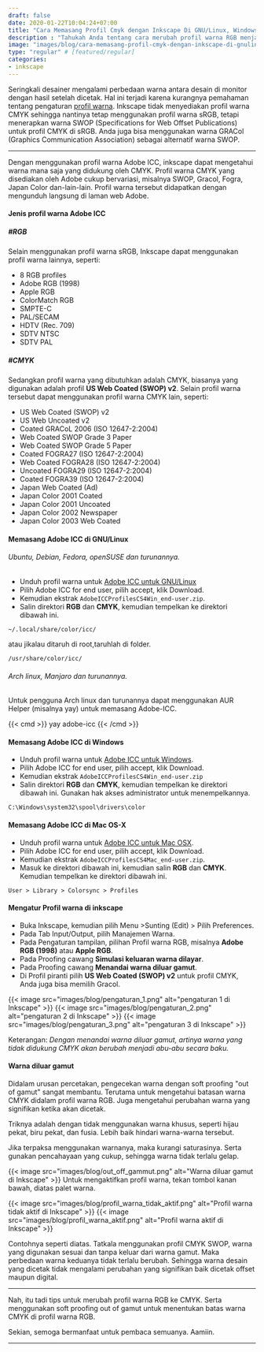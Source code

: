 ```yaml
---
draft: false
date: 2020-01-22T10:04:24+07:00
title: "Cara Memasang Profil Cmyk dengan Inkscape Di GNU/Linux, Windows Dan MacOS X"
description : "Tahukah Anda tentang cara merubah profil warna RGB menjadi CMYK dengan Inkscape? cara ini penting untuk menyelaraskan tampilan monitor, sehingga tidak terjadi perbedaan hasil warna di percetakan offset maupun digital."
image: "images/blog/cara-memasang-profil-cmyk-dengan-inkscape-di-gnulinux-windows-dan-mac-osx.png"
type: "regular" # [featured/regular]
categories:
- inkscape
---
```



Seringkali desainer mengalami perbedaan warna antara desain di monitor dengan hasil setelah dicetak. Hal ini terjadi karena kurangnya pemahaman tentang pengaturan [profil warna](https://en.wikipedia.org/wiki/ICC_profile). Inkscape tidak menyediakan profil warna CMYK sehingga nantinya tetap menggunakan profil warna sRGB, tetapi menerapkan warna SWOP (Specifications for Web Offset Publications) untuk profil CMYK di sRGB. Anda juga bisa menggunakan warna GRACol (Graphics Communication Association) sebagai alternatif warna SWOP.

***

Dengan menggunakan profil warna Adobe ICC, inkscape dapat mengetahui warna mana saja yang didukung oleh CMYK. Profil warna CMYK yang disediakan oleh Adobe cukup bervariasi, misalnya SWOP, Gracol, Fogra, Japan Color dan-lain-lain. Profil warna tersebut didapatkan dengan mengunduh langsung di laman web Adobe.

#### Jenis profil warna Adobe ICC

##### #RGB

Selain menggunakan profil warna sRGB, Inkscape dapat menggunakan profil warna lainnya, seperti:

* 8 RGB profiles
* Adobe RGB (1998)
* Apple RGB
* ColorMatch RGB
* SMPTE-C
* PAL/SECAM
* HDTV (Rec. 709)
* SDTV NTSC
* SDTV PAL

##### #CMYK

Sedangkan profil warna yang dibutuhkan adalah CMYK, biasanya yang digunakan adalah profil **US Web Coated (SWOP) v2**. Selain profil warna tersebut dapat menggunakan profil warna CMYK lain, seperti:

* US Web Coated (SWOP) v2
* US Web Uncoated v2
* Coated GRACoL 2006 (ISO 12647-2:2004)
* Web Coated SWOP Grade 3 Paper
* Web Coated SWOP Grade 5 Paper
* Coated FOGRA27 (ISO 12647-2:2004)
* Web Coated FOGRA28 (ISO 12647-2:2004)
* Uncoated FOGRA29 (ISO 12647-2:2004)
* Coated FOGRA39 (ISO 12647-2:2004)
* Japan Web Coated (Ad)
* Japan Color 2001 Coated
* Japan Color 2001 Uncoated
* Japan Color 2002 Newspaper
* Japan Color 2003 Web Coated

#### Memasang Adobe ICC di GNU/Linux

###### Ubuntu, Debian, Fedora, openSUSE dan turunannya.

* Unduh profil warna untuk [Adobe ICC untuk GNU/Linux](https://www.adobe.com/support/downloads/iccprofiles/iccprofiles_win.html)
* Pilih Adobe ICC for end user, pilih accept, klik Download.
* Kemudian ekstrak `AdobeICCProfilesCS4Win_end-user.zip`.
* Salin direktori **RGB** dan **CMYK**, kemudian tempelkan ke direktori dibawah ini. 

```
~/.local/share/color/icc/
```

atau jikalau ditaruh di root,taruhlah di folder.

```
/usr/share/color/icc/
```

###### Arch linux, Manjaro dan turunannya.

Untuk pengguna Arch linux dan turunannya dapat menggunakan AUR Helper (misalnya yay) untuk memasang Adobe-ICC.

{{< cmd >}}
yay adobe-icc
{{< /cmd >}}

#### Memasang Adobe ICC di Windows

* Unduh profil warna untuk [Adobe ICC untuk Windows](https://www.adobe.com/support/downloads/iccprofiles/iccprofiles_win.html).
* Pilih Adobe ICC for end user, pilih accept, klik Download.
* Kemudian ekstrak `AdobeICCProfilesCS4Win_end-user.zip`
* Salin direktori **RGB** dan **CMYK**, kemudian tempelkan ke direktori dibawah ini. Gunakan hak akses administrator untuk menempelkannya.

```
C:\Windows\system32\spool\drivers\color
```

#### Memasang Adobe ICC di Mac OS-X

* Unduh profil warna untuk [Adobe ICC untuk Mac OSX](https://www.adobe.com/support/downloads/iccprofiles/iccprofiles_mac.html).
* Pilih Adobe ICC for end user, pilih accept, klik Download.
* Kemudian ekstrak `AdobeICCProfilesCS4Mac_end-user.zip`.
* Masuk ke direktori dibawah ini, kemudian salin **RGB** dan **CMYK**. Kemudian tempelkan ke direktori dibawah ini.

```
User > Library > Colorsync > Profiles
```

#### Mengatur Profil warna di inkscape

* Buka Inkscape, kemudian pilih Menu >Sunting (Edit) > Pilih Preferences.
* Pada Tab Input/Output, pilih Manajemen Warna.
* Pada Pengaturan tampilan, pilihan Profil warna RGB, misalnya **Adobe RGB (1998)** atau **Apple RGB**.
* Pada Proofing cawang **Simulasi keluaran warna dilayar**.
* Pada Proofing cawang **Menandai warna diluar gamut**.
* Di Profil piranti pilih **US Web Coated (SWOP) v2** untuk profil CMYK, Anda juga bisa memilih Gracol.

{{< image src="images/blog/pengaturan_1.png" alt="pengaturan 1 di Inkscape" >}}
{{< image src="images/blog/pengaturan_2.png" alt="pengaturan 2 di Inkscape" >}}
{{< image src="images/blog/pengaturan_3.png" alt="pengaturan 3 di Inkscape" >}}

Keterangan:
_Dengan menandai warna diluar gamut, artinya warna yang tidak didukung CMYK akan berubah menjadi abu-abu secara baku._

#### Warna diluar gamut

Didalam urusan percetakan, pengecekan warna dengan soft proofing "out of gamut" sangat membantu. Terutama untuk mengetahui batasan warna CMYK didalam profil warna RGB. Juga mengetahui perubahan warna yang signifikan ketika akan dicetak.

Triknya adalah dengan tidak menggunakan warna khusus, seperti hijau pekat, biru pekat, dan fusia. Lebih baik hindari warna-warna tersebut.

Jika terpaksa menggunakan warnanya, maka kurangi saturasinya. Serta gunakan pencahayaan yang cukup, sehingga warna tidak terlalu gelap.

{{< image src="images/blog/out_off_gammut.png" alt="Warna diluar gamut di Inkscape" >}}
Untuk mengaktifkan profil warna, tekan tombol kanan bawah, diatas palet warna.

{{< image src="images/blog/profil_warna_tidak_aktif.png" alt="Profil warna tidak aktif di Inkscape" >}}
{{< image src="images/blog/profil_warna_aktif.png" alt="Profil warna aktif di Inkscape" >}}

Contohnya seperti diatas. Tatkala menggunakan profil CMYK SWOP, warna yang digunakan sesuai dan tanpa keluar dari warna gamut. Maka perbedaan warna keduanya tidak terlalu berubah. Sehingga warna desain yang dicetak tidak mengalami perubahan yang signifikan baik dicetak offset maupun digital.

***

Nah, itu tadi tips untuk merubah profil warna RGB ke CMYK. Serta menggunakan soft proofing out of gamut untuk menentukan batas warna CMYK di profil warna RGB.

Sekian, semoga bermanfaat untuk pembaca semuanya. Aamiin.

***
